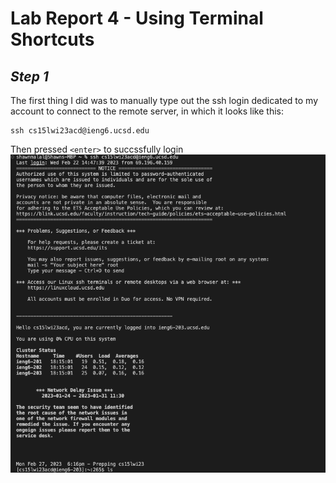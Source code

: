 # **Lab Report 4 - Using Terminal Shortcuts**

## *Step 1* 

The first thing I did was to manually type out the ssh login dedicated to my account to connect to the remote server, in which it looks like this: 

```
ssh cs15lwi23acd@ieng6.ucsd.edu
```
Then pressed `<enter>` to succssfully login 
![Image](https://raw.githubusercontent.com/ShawnMalal/cse15l-lab-reports/main/Screenshot%202023-02-27%20at%206.41.22%20PM.png)
